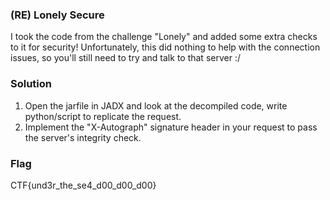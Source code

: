 ### (RE) Lonely Secure
I took the code from the challenge "Lonely" and added some extra checks to it for security! Unfortunately, this did 
nothing to help with the connection issues, so you'll still need to try and talk to that server :/

### Solution
1. Open the jarfile in JADX and look at the decompiled code, write python/script to replicate the request.
1. Implement the "X-Autograph" signature header in your request to pass the server's integrity check.

### Flag
CTF{und3r_the_se4_d00_d00_d00}

